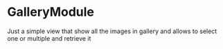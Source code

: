 # GalleryModule
Just a simple view that show all the images in gallery and allows to select one or multiple and retrieve it
